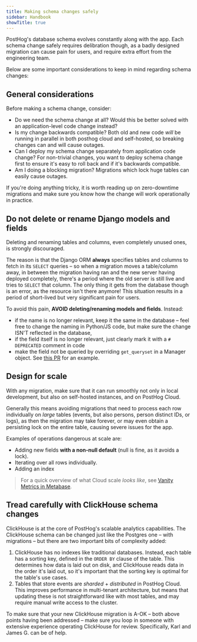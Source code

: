 ```yaml
---
title: Making schema changes safely
sidebar: Handbook
showTitle: true
---
```


PostHog's database schema evolves constantly along with the app.
Each schema change safely requires delibration though, as a badly designed migration can cause pain for users,
and require extra effort from the engineering team.

Below are some important considerations to keep in mind regarding schema changes:

## General considerations

Before making a schema change, consider:
- Do we need the schema change at all? Would this be better solved with an application-level code change instead?
- Is my change backwards compatible? Both old and new code _will_ be running in parallel in both posthog cloud and self-hosted, so breaking changes can and will cause outages.
- Can I deploy my schema change separately from application code change? For non-trivial changes, you want to deploy schema change first to ensure it's easy to roll back and if it's backwards compatible.
- Am I doing a blocking migration? Migrations which lock huge tables can easily cause outages.

If you're doing anything tricky, it is worth reading up on zero-downtime migrations and make sure you know how the change will work operationally in practice.

## Do not delete or rename Django models and fields

Deleting and renaming tables and columns, even completely unused ones, is strongly discouraged.

The reason is that the Django ORM **always** specifies tables and columns to fetch in its `SELECT` queries – so when a migration moves a table/column away, in between the migration having ran and the new server having deployed completely, there's a period where the old server is still live and tries to `SELECT` that column. The only thing it gets from the database though is an error, as the resource isn't there anymore! This situation results in a period of short-lived but very significant pain for users.

To avoid this pain, **AVOID deleting/renaming models and fields**. Instead:
- if the name is no longer relevant, keep it the same in the database – feel free to change the naming in Python/JS code, but make sure the change ISN'T reflected in the database,
- if the field itself is no longer relevant, just clearly mark it with a `# DEPRECATED` comment in code
- make the field not be queried by overriding `get_queryset` in a Manager object. See [this PR](https://github.com/PostHog/posthog/pull/13512) for an example.

## Design for scale

With any migration, make sure that it can run smoothly not only in local development, but also on self-hosted instances, and on PostHog Cloud.

Generally this means avoiding migrations that need to process each row individually on _large_ tables (events, but also persons, person distinct IDs, or logs), as then the migration may take forever, or may even obtain a persisting lock on the entire table, causing severe issues for the app.

Examples of operations dangerous at scale are:
- Adding new fields **with a non-null default** (null is fine, as it avoids a lock).
- Iterating over all rows individually.
- Adding an index

> For a quick overview of what Cloud scale _looks like_, see [Vanity Metrics in Metabase](https://metabase.posthog.net/dashboard/1).

## Tread carefully with ClickHouse schema changes

ClickHouse is at the core of PostHog's scalable analytics capabilities. The ClickHouse schema can be changed just like the Postgres one – with migrations – but there are two important bits of complexity added:

1. ClickHouse has no indexes like traditional databases. Instead, each table has a sorting key, defined in the `ORDER BY` clause of the table. This determines how data is laid out on disk, and ClickHouse reads data in the order it's laid out, so it's important that the sorting key is optimal for the table's use cases.
2. Tables that store events are _sharded_ + _distributed_ in PostHog Cloud. This improves performance in multi-tenant architecture, but means that updating these is not straightforward like with most tables, and may require manual write access to the cluster.

To make sure that your new ClickHouse migration is A-OK – both above points having been addressed – make sure you loop in someone with extensive experience operating ClickHouse for review. Specifically, Karl and James G. can be of help.

